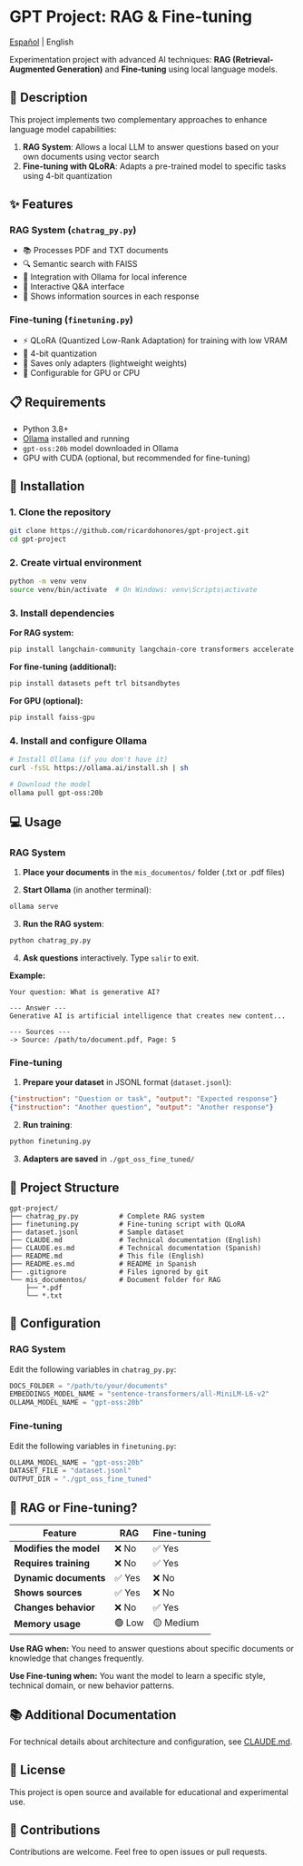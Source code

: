 # GPT Project: RAG & Fine-tuning

[Español](README.es.md) | English

Experimentation project with advanced AI techniques: **RAG (Retrieval-Augmented Generation)** and **Fine-tuning** using local language models.

## 🎯 Description

This project implements two complementary approaches to enhance language model capabilities:

1. **RAG System**: Allows a local LLM to answer questions based on your own documents using vector search
2. **Fine-tuning with QLoRA**: Adapts a pre-trained model to specific tasks using 4-bit quantization

## ✨ Features

### RAG System (`chatrag_py.py`)
- 📚 Processes PDF and TXT documents
- 🔍 Semantic search with FAISS
- 🤖 Integration with Ollama for local inference
- 💬 Interactive Q&A interface
- 📝 Shows information sources in each response

### Fine-tuning (`finetuning.py`)
- ⚡ QLoRA (Quantized Low-Rank Adaptation) for training with low VRAM
- 🎯 4-bit quantization
- 💾 Saves only adapters (lightweight weights)
- 🔧 Configurable for GPU or CPU

## 📋 Requirements

- Python 3.8+
- [Ollama](https://ollama.ai/) installed and running
- `gpt-oss:20b` model downloaded in Ollama
- GPU with CUDA (optional, but recommended for fine-tuning)

## 🚀 Installation

### 1. Clone the repository
```bash
git clone https://github.com/ricardohonores/gpt-project.git
cd gpt-project
```

### 2. Create virtual environment
```bash
python -m venv venv
source venv/bin/activate  # On Windows: venv\Scripts\activate
```

### 3. Install dependencies

**For RAG system:**
```bash
pip install langchain-community langchain-core transformers accelerate sentence-transformers faiss-cpu pypdf
```

**For fine-tuning (additional):**
```bash
pip install datasets peft trl bitsandbytes
```

**For GPU (optional):**
```bash
pip install faiss-gpu
```

### 4. Install and configure Ollama
```bash
# Install Ollama (if you don't have it)
curl -fsSL https://ollama.ai/install.sh | sh

# Download the model
ollama pull gpt-oss:20b
```

## 💻 Usage

### RAG System

1. **Place your documents** in the `mis_documentos/` folder (.txt or .pdf files)

2. **Start Ollama** (in another terminal):
```bash
ollama serve
```

3. **Run the RAG system**:
```bash
python chatrag_py.py
```

4. **Ask questions** interactively. Type `salir` to exit.

**Example:**
```
Your question: What is generative AI?

--- Answer ---
Generative AI is artificial intelligence that creates new content...

--- Sources ---
-> Source: /path/to/document.pdf, Page: 5
```

### Fine-tuning

1. **Prepare your dataset** in JSONL format (`dataset.jsonl`):
```json
{"instruction": "Question or task", "output": "Expected response"}
{"instruction": "Another question", "output": "Another response"}
```

2. **Run training**:
```bash
python finetuning.py
```

3. **Adapters are saved** in `./gpt_oss_fine_tuned/`

## 📁 Project Structure

```
gpt-project/
├── chatrag_py.py          # Complete RAG system
├── finetuning.py          # Fine-tuning script with QLoRA
├── dataset.jsonl          # Sample dataset
├── CLAUDE.md              # Technical documentation (English)
├── CLAUDE.es.md           # Technical documentation (Spanish)
├── README.md              # This file (English)
├── README.es.md           # README in Spanish
├── .gitignore             # Files ignored by git
└── mis_documentos/        # Document folder for RAG
    ├── *.pdf
    └── *.txt
```

## 🔧 Configuration

### RAG System
Edit the following variables in `chatrag_py.py`:
```python
DOCS_FOLDER = "/path/to/your/documents"
EMBEDDINGS_MODEL_NAME = "sentence-transformers/all-MiniLM-L6-v2"
OLLAMA_MODEL_NAME = "gpt-oss:20b"
```

### Fine-tuning
Edit the following variables in `finetuning.py`:
```python
OLLAMA_MODEL_NAME = "gpt-oss:20b"
DATASET_FILE = "dataset.jsonl"
OUTPUT_DIR = "./gpt_oss_fine_tuned"
```

## 🤔 RAG or Fine-tuning?

| Feature | RAG | Fine-tuning |
|---------|-----|-------------|
| **Modifies the model** | ❌ No | ✅ Yes |
| **Requires training** | ❌ No | ✅ Yes |
| **Dynamic documents** | ✅ Yes | ❌ No |
| **Shows sources** | ✅ Yes | ❌ No |
| **Changes behavior** | ❌ No | ✅ Yes |
| **Memory usage** | 🟢 Low | 🟡 Medium |

**Use RAG when:** You need to answer questions about specific documents or knowledge that changes frequently.

**Use Fine-tuning when:** You want the model to learn a specific style, technical domain, or new behavior patterns.

## 📚 Additional Documentation

For technical details about architecture and configuration, see [CLAUDE.md](CLAUDE.md).

## 📄 License

This project is open source and available for educational and experimental use.

## 🤝 Contributions

Contributions are welcome. Feel free to open issues or pull requests.
